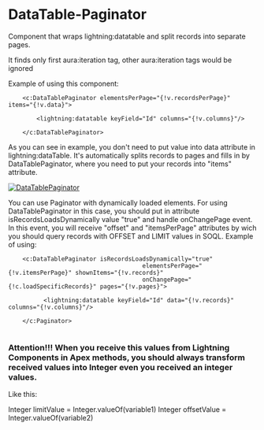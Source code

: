 # DataTable-Paginator
  Component that wraps lightning:datatable and split records into separate pages.

  It finds only first aura:iteration tag, other aura:iteration tags would be ignored

  Example of using this component:

```
    <c:DataTablePaginator elementsPerPage="{!v.recordsPerPage}" items="{!v.data}">

        <lightning:datatable keyField="Id" columns="{!v.columns}"/>
                                     
    </c:DataTablePaginator>
```    
  As you can see in example, you don't need to put value into data attribute in lightning:dataTable. It's automatically splits records to pages and fills in by DataTablePaginator, where you need to put your records into "items" attribute.

[![DataTablePaginator](https://github.com/leshchukandrej/DataTable-Paginator/blob/master/DatraTablePaginator.png)](https://github.com/leshchukandrej/DataTable-Paginator/blob/master/DatraTablePaginator.png)

  You can use Paginator with dynamically loaded elements. For using DataTablePaginator in this case, you should put in attribute isRecordsLoadsDynamically value "true" and handle onChangePage event. In this event, you will receive "offset" and "itemsPerPage" attributes by wich you should query records with OFFSET and LIMIT values in SOQL. 
  Example of using:

```
    <c:DataTablePaginator isRecordsLoadsDynamically="true" 
                                      elementsPerPage="{!v.itemsPerPage}" shownItems="{!v.records}" 
                                      onChangePage="{!c.loadSpecificRecords}" pages="{!v.pages}">

          <lightning:datatable keyField="Id" data="{!v.records}" columns="{!v.columns}"/>
          
    </c:Paginator>
    
```
###  Attention!!! When you receive this values from Lightning Components in Apex methods, you should always transform received values into Integer even you received an integer values. 
  Like this: 
  
Integer limitValue = Integer.valueOf(variable1)
Integer offsetValue = Integer.valueOf(variable2)
